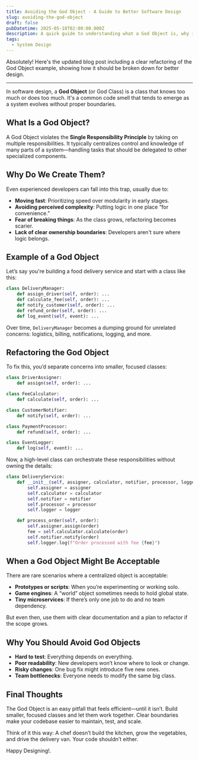 ```yaml
---
title: Avoiding the God Object - A Guide to Better Software Design
slug: avoiding-the-god-object
draft: false
pubDatetime: 2025-05-18T02:00:00.000Z
description: A quick guide to understanding what a God Object is, why it's problematic, and when it might make sense to use it.
tags:
  - System Design
---
```


Absolutely! Here's the updated blog post including a clear refactoring of the God Object example, showing how it should be broken down for better design.

---

In software design, a **God Object** (or God Class) is a class that knows too much or does too much. It's a common code smell that tends to emerge as a system evolves without proper boundaries.

## What Is a God Object?

A God Object violates the **Single Responsibility Principle** by taking on multiple responsibilities. It typically centralizes control and knowledge of many parts of a system—handling tasks that should be delegated to other specialized components.

## Why Do We Create Them?

Even experienced developers can fall into this trap, usually due to:

* **Moving fast**: Prioritizing speed over modularity in early stages.
* **Avoiding perceived complexity**: Putting logic in one place “for convenience.”
* **Fear of breaking things**: As the class grows, refactoring becomes scarier.
* **Lack of clear ownership boundaries**: Developers aren't sure where logic belongs.

## Example of a God Object

Let’s say you're building a food delivery service and start with a class like this:

```python
class DeliveryManager:
    def assign_driver(self, order): ...
    def calculate_fee(self, order): ...
    def notify_customer(self, order): ...
    def refund_order(self, order): ...
    def log_event(self, event): ...
```

Over time, `DeliveryManager` becomes a dumping ground for unrelated concerns: logistics, billing, notifications, logging, and more.

## Refactoring the God Object

To fix this, you’d separate concerns into smaller, focused classes:

```python
class DriverAssigner:
    def assign(self, order): ...

class FeeCalculator:
    def calculate(self, order): ...

class CustomerNotifier:
    def notify(self, order): ...

class PaymentProcessor:
    def refund(self, order): ...

class EventLogger:
    def log(self, event): ...
```

Now, a high-level class can orchestrate these responsibilities without owning the details:

```python
class DeliveryService:
    def __init__(self, assigner, calculator, notifier, processor, logger):
        self.assigner = assigner
        self.calculator = calculator
        self.notifier = notifier
        self.processor = processor
        self.logger = logger

    def process_order(self, order):
        self.assigner.assign(order)
        fee = self.calculator.calculate(order)
        self.notifier.notify(order)
        self.logger.log(f"Order processed with fee {fee}")
```

## When a God Object Might Be Acceptable

There are rare scenarios where a centralized object is acceptable:

* **Prototypes or scripts**: When you’re experimenting or working solo.
* **Game engines**: A “world” object sometimes needs to hold global state.
* **Tiny microservices**: If there’s only one job to do and no team dependency.

But even then, use them with clear documentation and a plan to refactor if the scope grows.

## Why You Should Avoid God Objects

* **Hard to test**: Everything depends on everything.
* **Poor readability**: New developers won’t know where to look or change.
* **Risky changes**: One bug fix might introduce five new ones.
* **Team bottlenecks**: Everyone needs to modify the same big class.

## Final Thoughts

The God Object is an easy pitfall that feels efficient—until it isn’t. Build smaller, focused classes and let them work together. Clear boundaries make your codebase easier to maintain, test, and scale.

Think of it this way: A chef doesn’t build the kitchen, grow the vegetables, and drive the delivery van. Your code shouldn’t either.

Happy Designing!.